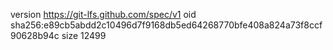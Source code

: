 version https://git-lfs.github.com/spec/v1
oid sha256:e89cb5abdd2c10496d7f9168db5ed64268770bfe408a824a73f8ccf90628b94c
size 12499
